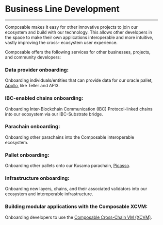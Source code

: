 # Business Line Development

---

Composable makes it easy for other innovative projects to join our ecosystem and build with our technology. 
This allows other developers in the space to make their own applications interoperable and more intuitive, 
vastly improving the cross- ecosystem user experience.

Composable offers the following services for other businesses, projects, and community developers:

### Data provider onboarding:

Onboarding individuals/entities that can provide data for our oracle pallet, [Apollo](../products/apollo-overview.md), 
like Teller and API3. 

### IBC-enabled chains onboarding:

Onboarding Inter-Blockchain Communication (IBC) Protocol-linked chains into our ecosystem via our IBC-Substrate bridge. 

### Parachain onboarding:

Onboarding other parachains into the Composable interoperable ecosystem. 

### Pallet onboarding:

Onboarding other pallets onto our Kusama parachain, [Picasso](../parachains/picasso-parachain-overview.md). 

### Infrastructure onboarding:

Onboarding new layers, chains, and their associated validators into our ecosystem and interoperable infrastructure. 

### Building modular applications with the Composable XCVM:

Onboarding developers to use the [Composable Cross-Chain VM (XCVM)](../products/cross-chain-virtual-machine.md).
